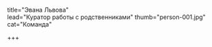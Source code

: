 title="Эвана Львова"    
lead="Куратор работы с родственниками"
thumb="person-001.jpg"   
cat="Команда"

+++
